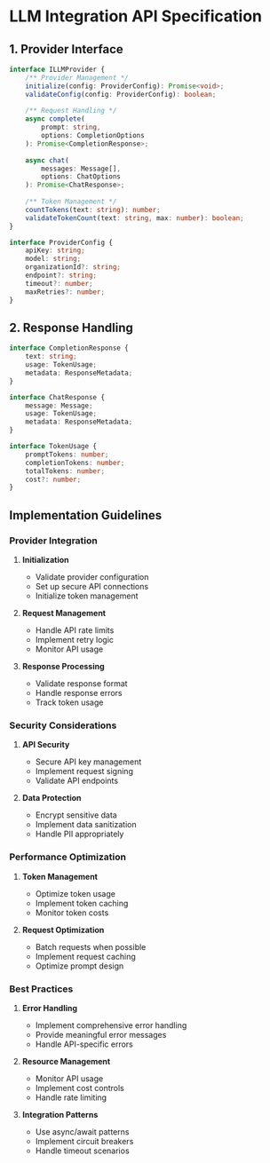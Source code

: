 # LLM Integration API Specification

## 1. Provider Interface

```typescript
interface ILLMProvider {
    /** Provider Management */
    initialize(config: ProviderConfig): Promise<void>;
    validateConfig(config: ProviderConfig): boolean;
    
    /** Request Handling */
    async complete(
        prompt: string,
        options: CompletionOptions
    ): Promise<CompletionResponse>;
    
    async chat(
        messages: Message[],
        options: ChatOptions
    ): Promise<ChatResponse>;
    
    /** Token Management */
    countTokens(text: string): number;
    validateTokenCount(text: string, max: number): boolean;
}

interface ProviderConfig {
    apiKey: string;
    model: string;
    organizationId?: string;
    endpoint?: string;
    timeout?: number;
    maxRetries?: number;
}
```

## 2. Response Handling

```typescript
interface CompletionResponse {
    text: string;
    usage: TokenUsage;
    metadata: ResponseMetadata;
}

interface ChatResponse {
    message: Message;
    usage: TokenUsage;
    metadata: ResponseMetadata;
}

interface TokenUsage {
    promptTokens: number;
    completionTokens: number;
    totalTokens: number;
    cost?: number;
}
```

## Implementation Guidelines

### Provider Integration

1. **Initialization**
   - Validate provider configuration
   - Set up secure API connections
   - Initialize token management

2. **Request Management**
   - Handle API rate limits
   - Implement retry logic
   - Monitor API usage

3. **Response Processing**
   - Validate response format
   - Handle response errors
   - Track token usage

### Security Considerations

1. **API Security**
   - Secure API key management
   - Implement request signing
   - Validate API endpoints

2. **Data Protection**
   - Encrypt sensitive data
   - Implement data sanitization
   - Handle PII appropriately

### Performance Optimization

1. **Token Management**
   - Optimize token usage
   - Implement token caching
   - Monitor token costs

2. **Request Optimization**
   - Batch requests when possible
   - Implement request caching
   - Optimize prompt design

### Best Practices

1. **Error Handling**
   - Implement comprehensive error handling
   - Provide meaningful error messages
   - Handle API-specific errors

2. **Resource Management**
   - Monitor API usage
   - Implement cost controls
   - Handle rate limiting

3. **Integration Patterns**
   - Use async/await patterns
   - Implement circuit breakers
   - Handle timeout scenarios
